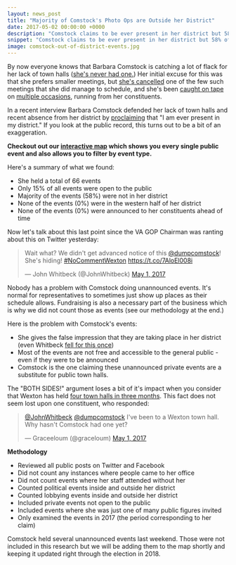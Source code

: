 ```yaml
---
layout: news_post
title: "Majority of Comstock's Photo Ops are Outside her District"
date: 2017-05-02 00:00:00 +0000
description: "Comstock claims to be ever present in her district but 58% of her events this year were outside her district."
snippet: "Comstock claims to be ever present in her district but 58% of her events this year were outside her district."
image: comstock-out-of-district-events.jpg
---
```


By now everyone knows that Barbara Comstock is catching a lot of flack for her lack of town halls ([she's never had one.](http://www.loudountimes.com/news/editorial/editorial_hold_the_town_hall432)) Her initial excuse for this was that she prefers smaller meetings, but [she's cancelled](https://dumpcomstock.com/comstock-blows-off-constituent-meeting/) one of the few such meetings that she did manage to schedule, and she's been [caught on tape](https://www.youtube.com/watch?v=65AKfqbjnik) on [multiple occasions](https://www.youtube.com/watch?v=eijY0Oi5HbU), running from her constituents.

In a recent interview Barbara Comstock defended her lack of town halls and recent absence from her district by [proclaiming](http://www.loudountimes.com/news/article/an_interview_with_the_congrsswoman_rep._comstock_returns432) that "I am ever present in my district." If you look at the public record, this turns out to be a bit of an exaggeration.

**Checkout out our [interactive map](https://www.google.com/maps/d/u/4/edit?mid=1EjkpK-HuqJ9v9PGNAykrPlNmsv4&ll=38.848071912282236%2C-77.34217161308584&z=9) which shows you every single public event and also allows you to filter by event type.**

Here's a summary of what we found:

* She held a total of 66 events
* Only 15% of all events were open to the public
* Majority of the events (58%) were not in her district
* None of the events (0%) were in the western half of her district
* None of the events (0%) were announced to her constituents ahead of time

Now let's talk about this last point since the VA GOP Chairman was ranting about this on Twitter yesterday:

<blockquote class="twitter-tweet" data-lang="en"><p lang="en" dir="ltr">Wait what? We didn&#39;t get advanced notice of this <a href="https://twitter.com/dumpcomstock">@dumpcomstock</a>! She&#39;s hiding! <a href="https://twitter.com/hashtag/NoCommentWexton?src=hash">#NoCommentWexton</a> <a href="https://t.co/7AloEl008i">https://t.co/7AloEl008i</a></p>&mdash; John Whitbeck (@JohnWhitbeck) <a href="https://twitter.com/JohnWhitbeck/status/859151672861503488">May 1, 2017</a></blockquote>
<script async src="//platform.twitter.com/widgets.js" charset="utf-8"></script>

Nobody has a problem with Comstock doing unannounced events. It's normal for representatives to sometimes just show up places as their schedule allows. Fundraising is also a necessary part of the business which is why we did not count those as events (see our methodology at the end.)

Here is the problem with Comstock's events:

* She gives the false impression that they are taking place in her district (even Whitbeck [fell for this once](https://dumpcomstock.com/gop-chairman-thinks-comstock-is-plenty-accessible/))
* Most of the events are not free and accessible to the general public - even if they were to be announced
* Comstock is the one claiming these unannounced private events are a substitute for public town halls.

The "BOTH SIDES!" argument loses a bit of it's impact when you consider that Wexton has held [four town halls in three months](https://www.google.com/url?sa=t&rct=j&q=&esrc=s&source=web&cd=2&cad=rja&uact=8&ved=0ahUKEwiG1Z6uktDTAhWB64MKHZ-EDrIQFggyMAE&url=https%3A%2F%2Fwww.washingtonpost.com%2Flocal%2Fvirginia-politics%2Fdemocrat-jennifer-wexton-says-she-will-challenge-rep-barbara-comstock%2F2017%2F04%2F19%2F9d92fcf0-2538-11e7-bb9d-8cd6118e1409_story.html&usg=AFQjCNHuNVTo7m8FhplpNmueHa_ycTFABw&sig2=rmz_60gaBPKQzL4XktSVVg). This fact does not seem lost upon one constituent, who responded:

<blockquote class="twitter-tweet" data-conversation="none" data-lang="en"><p lang="en" dir="ltr"><a href="https://twitter.com/JohnWhitbeck">@JohnWhitbeck</a> <a href="https://twitter.com/dumpcomstock">@dumpcomstock</a> I&#39;ve been to a Wexton town hall. Why hasn&#39;t Comstock had one yet?</p>&mdash; Graceeloum (@graceloum) <a href="https://twitter.com/graceloum/status/859165582318555136">May 1, 2017</a></blockquote>
<script async src="//platform.twitter.com/widgets.js" charset="utf-8"></script>

**Methodology**

* Reviewed all public posts on Twitter and Facebook
* Did not count any instances where people came to her office
* Did not count events where her staff attended without her
* Counted political events inside and outside her district
* Counted lobbying events inside and outside her district
* Included private events not open to the public
* Included events where she was just one of many public figures invited
* Only examined the events in 2017 (the period corresponding to her claim)

Comstock held several unannounced events last weekend. Those were not included in this research but we will be adding them to the map shortly and keeping it updated right through the election in 2018.
